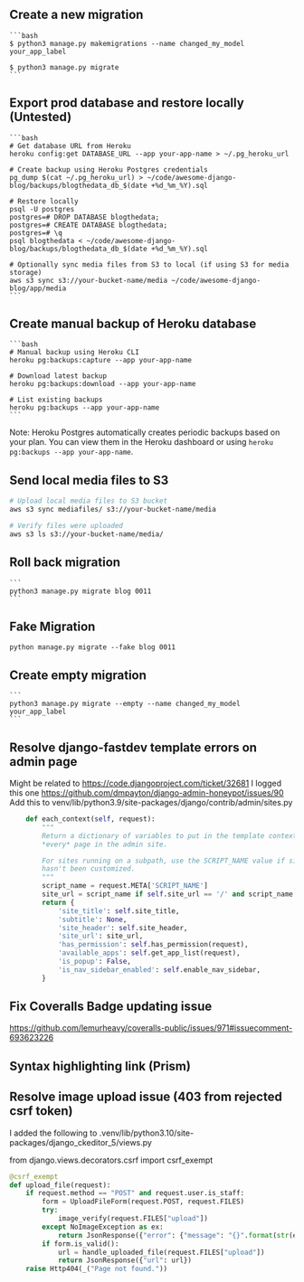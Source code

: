 ## Create a new migration

    ```bash
    $ python3 manage.py makemigrations --name changed_my_model your_app_label

    $ python3 manage.py migrate
    ```



## Export prod database and restore locally (Untested)

    ```bash
    # Get database URL from Heroku
    heroku config:get DATABASE_URL --app your-app-name > ~/.pg_heroku_url

    # Create backup using Heroku Postgres credentials
    pg_dump $(cat ~/.pg_heroku_url) > ~/code/awesome-django-blog/backups/blogthedata_db_$(date +%d_%m_%Y).sql

    # Restore locally
    psql -U postgres
    postgres=# DROP DATABASE blogthedata;
    postgres=# CREATE DATABASE blogthedata;
    postgres=# \q
    psql blogthedata < ~/code/awesome-django-blog/backups/blogthedata_db_$(date +%d_%m_%Y).sql

    # Optionally sync media files from S3 to local (if using S3 for media storage)
    aws s3 sync s3://your-bucket-name/media ~/code/awesome-django-blog/app/media
    ```

## Create manual backup of Heroku database

    ```bash
    # Manual backup using Heroku CLI
    heroku pg:backups:capture --app your-app-name

    # Download latest backup
    heroku pg:backups:download --app your-app-name

    # List existing backups
    heroku pg:backups --app your-app-name
    ```

Note: Heroku Postgres automatically creates periodic backups based on your plan. You can view them in the Heroku dashboard or using `heroku pg:backups --app your-app-name`.


## Send local media files to S3
``` bash
# Upload local media files to S3 bucket
aws s3 sync mediafiles/ s3://your-bucket-name/media

# Verify files were uploaded
aws s3 ls s3://your-bucket-name/media/
```



## Roll back migration

    ```
    python3 manage.py migrate blog 0011
    ```

## Fake Migration

```
python manage.py migrate --fake blog 0011
```

## Create empty migration

    ```
    python3 manage.py migrate --empty --name changed_my_model your_app_label
    ```


## Resolve django-fastdev template errors on admin page

Might be related to https://code.djangoproject.com/ticket/32681 I logged this
one https://github.com/dmpayton/django-admin-honeypot/issues/90 Add this to
venv/lib/python3.9/site-packages/django/contrib/admin/sites.py

```py
    def each_context(self, request):
        """
        Return a dictionary of variables to put in the template context for
        *every* page in the admin site.

        For sites running on a subpath, use the SCRIPT_NAME value if site_url
        hasn't been customized.
        """
        script_name = request.META['SCRIPT_NAME']
        site_url = script_name if self.site_url == '/' and script_name else self.site_url
        return {
            'site_title': self.site_title,
            'subtitle': None,
            'site_header': self.site_header,
            'site_url': site_url,
            'has_permission': self.has_permission(request),
            'available_apps': self.get_app_list(request),
            'is_popup': False,
            'is_nav_sidebar_enabled': self.enable_nav_sidebar,
        }
```

## Fix Coveralls Badge updating issue
https://github.com/lemurheavy/coveralls-public/issues/971#issuecomment-693623226


## Syntax highlighting link (Prism)

<!--
https://prismjs.com/download.html#themes=prism-dark&languages=markup+css+clike+javascript+apacheconf+bash+git+json+python+sql+typescript+yaml
-->


## Resolve image upload issue (403 from rejected csrf token)

I added the following to
.venv/lib/python3.10/site-packages/django_ckeditor_5/views.py

from django.views.decorators.csrf import csrf_exempt

```py
@csrf_exempt
def upload_file(request):
    if request.method == "POST" and request.user.is_staff:
        form = UploadFileForm(request.POST, request.FILES)
        try:
            image_verify(request.FILES["upload"])
        except NoImageException as ex:
            return JsonResponse({"error": {"message": "{}".format(str(ex))}})
        if form.is_valid():
            url = handle_uploaded_file(request.FILES["upload"])
            return JsonResponse({"url": url})
    raise Http404(_("Page not found."))
```